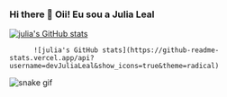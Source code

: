 ### Hi there 👋 Oii! Eu sou a Julia Leal




[![julia's GitHub stats](https://github-readme-stats.vercel.app/api?username=devJuliaLeal)](https://github.com/devJuliaLeal/github-readme-stats)
           
          ![julia's GitHub stats](https://github-readme-stats.vercel.app/api?username=devJuliaLeal&show_icons=true&theme=radical)

          
          




![snake gif](https://github.com/devJuliaLeal/devJuliaLeal/blob/output/github-contribution-grid-snake.svg)

